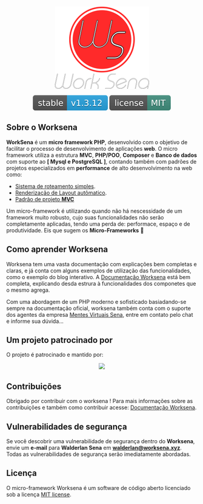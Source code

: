 <p align="center"><img src="https://github.com/WalderlanSena/worksena/blob/master/public/assets/img/worksena-min.png"></p>

<p align="center">
<a href="#"><img src="https://github.com/WalderlanSena/tagsGit/blob/master/stableWorksena.svg"></a>
<a href="#"><img src="https://github.com/WalderlanSena/tagsGit/blob/master/licenseMIT.svg" alt="License"></a>
</p>

## Sobre o Worksena

**WorkSena** é um **micro framework PHP**, desenvolvido com o objetivo de facilitar o processo de desenvolvimento de aplicações **web**. O micro framework utiliza a estrutura **MVC**, **PHP/POO**, **Composer**  e **Banco de dados** com suporte ao **[ Mysql e PostgreSQL ]**, contando também com padrões de projetos especializados em **performance** de alto desenvolvimento na web como:

- [Sistema de roteamento simples](https://www.worksena.xyz).
- [Renderização de Layout autômatico](https://www.worksena.xyz).
- [Padrão de projeto **MVC**](https://www.worksena.xyz)

Um micro-framework é utilizando quando não há nescessidade de um framework muito robusto, cujo suas funcionalidades não serão completamente aplicadas, tendo uma perda de: performace, espaço e de produtividade. Eis que sugem os **Micro-Frameworks** :raised_hands:

## Como aprender Worksena

Worksena tem uma vasta documentação com explicações bem completas e claras, e já conta com alguns exemplos de utilização das funcionalidades, como o exemplo do blog interativo. A [Documentação Worksena](https://worksena.xyz) está bem completa, explicando desda estrura à funcionalidades dos componetes que o mesmo agrega.

Com uma abordagem de um PHP moderno e sofisticado basiadando-se sempre na documentação oficial, worksena também conta com o suporte dos agentes da empresa [Mentes Virtuais Sena](https://www.mentesvirtuiassena.com), entre em contato pelo chat e informe sua dúvida...

## Um projeto patrocinado por

O projeto é patrocinado e mantido por:

<p align="center">
	<a href="https://www.mentesvirtuaissena.com">
		<img src="https://www.mentesvirtuaissena.com/assets/img/logoMvs.png" width="250">
	</a>
</p>


## Contribuições

Obrigado por contribuir com o  worksena ! Para mais informações sobre as contribuições e também como contribuir acesse: [Documentação Worksena](https://worksena.xyz).

## Vulnerabilidades de segurança

Se você descobrir uma vulnerabilidade de segurança dentro do **Worksena**, envie um **e-mail** para **Walderlan Sena** em **walderlan@worksena.xyz**. Todas as vulnerabilidades de segurança serão imediatamente abordadas.

## Licença

O micro-framework Worksena é um software de código aberto licenciado sob a licença [MIT license](http://opensource.org/licenses/MIT).
